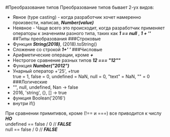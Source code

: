 #Преобразование типов
Преобразование типов бывает 2-ух видов:
* Явное (type casting) - когда разработчик хочет намеренно произвести, написав, ***Number(value)***
* Неявное - Чаще всего это происходит, когда разработчик применяет операторы к значениям разного типа, таких как ***1 == null*** , ***1 + ''***
##Типы преобразования
###Строковые
* Функция ***String(2018)***, (2018).toString()
* Сложение со строкой ***1+' '***
###Числовые
* Арифметические операции, кроме ***+***
* Нестрогое сравнение разных типов ***12 === "12""***
* Функция ***Number("2012")***
* Унарный оператор +'25', +true   
true = 1, false = 0, undefined = NaN,  null = 0, "text" = NaN, "" = 0
###Логические  
* "", null, undefined, Nan -> false
* 2016, 'string', {}, [] -> true
* функция Boolean('2016')
* внутри if()

При сравнении примитивов, кроме (!== и ===) все приводится к числу  
***НО***  
undefined == false / 0 // ***FALSE***   
null == false / 0 // ***FALSE***